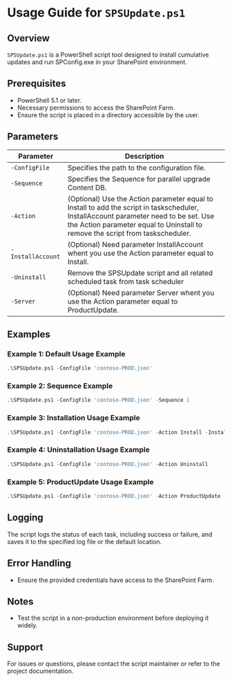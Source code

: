# Usage Guide for `SPSUpdate.ps1`

## Overview

`SPSUpdate.ps1` is a PowerShell script tool designed to install cumulative updates and run SPConfig.exe in your SharePoint environment.

## Prerequisites

- PowerShell 5.1 or later.
- Necessary permissions to access the SharePoint Farm.
- Ensure the script is placed in a directory accessible by the user.

## Parameters

| Parameter         | Description                                                                                                                                                                                                            |
| ----------------- | ---------------------------------------------------------------------------------------------------------------------------------------------------------------------------------------------------------------------- |
| `-ConfigFile`     | Specifies the path to the configuration file.                                                                                                                                                                          |
| `-Sequence`       | Specifies the Sequence for parallel upgrade Content DB.                                                                                                                                                                |
| `-Action`         | (Optional) Use the Action parameter equal to Install to add the script in taskscheduler, InstallAccount parameter need to be set. Use the Action parameter equal to Uninstall to remove the script from taskscheduler. |
| `-InstallAccount` | (Optional) Need parameter InstallAccount whent you use the Action parameter equal to Install.                                                                                                                          |
| `-Uninstall`      | Remove the SPSUpdate script and all related scheduled task from task scheduler                                                                                                                                         |
| `-Server`         | (Optional) Need parameter Server whent you use the Action parameter equal to ProductUpdate.                                                                                                                            |

## Examples

### Example 1: Default Usage Example

```powershell
.\SPSUpdate.ps1 -ConfigFile 'contoso-PROD.json'
```

### Example 2: Sequence Example

```powershell
.\SPSUpdate.ps1 -ConfigFile 'contoso-PROD.json' -Sequence 1
```

### Example 3: Installation Usage Example

```powershell
.\SPSUpdate.ps1 -ConfigFile 'contoso-PROD.json' -Action Install -InstallAccount (Get-Credential)
```

### Example 4: Uninstallation Usage Example

```powershell
.\SPSUpdate.ps1 -ConfigFile 'contoso-PROD.json' -Action Uninstall
```

### Example 5: ProductUpdate Usage Example

```powershell
.\SPSUpdate.ps1 -ConfigFile 'contoso-PROD.json' -Action ProductUpdate -Server 'WFE'
```

## Logging

The script logs the status of each task, including success or failure, and saves it to the specified log file or the default location.

## Error Handling

- Ensure the provided credentials have access to the SharePoint Farm.

## Notes

- Test the script in a non-production environment before deploying it widely.

## Support

For issues or questions, please contact the script maintainer or refer to the project documentation.
